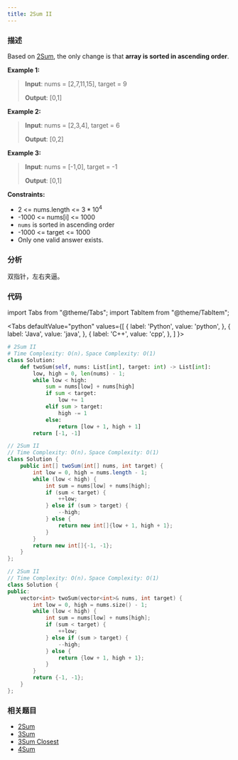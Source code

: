 ```yaml
---
title: 2Sum II
---
```


### 描述

Based on [2Sum](2sum.md), the only change is that **array is sorted in ascending order**.

**Example 1:**

> **Input**: nums = [2,7,11,15], target = 9
>
> **Output**: [0,1]

**Example 2:**

> **Input**: nums = [2,3,4], target = 6
>
> **Output**: [0,2]

**Example 3:**

> **Input**: nums = [-1,0], target = -1
>
> **Output**: [0,1]

**Constraints:**

- 2 <= nums.length <= $3 * 10^4$
- -1000 <= nums[i] <= 1000
- `nums` is sorted in ascending order
- -1000 <= target <= 1000
- Only one valid answer exists.

### 分析

双指针，左右夹逼。

### 代码

import Tabs from "@theme/Tabs";
import TabItem from "@theme/TabItem";

<Tabs
defaultValue="python"
values={[
{ label: 'Python', value: 'python', },
{ label: 'Java', value: 'java', },
{ label: 'C++', value: 'cpp', },
]
}>
<TabItem value="python">

```python
# 2Sum II
# Time Complexity: O(n)，Space Complexity: O(1)
class Solution:
    def twoSum(self, nums: List[int], target: int) -> List[int]:
        low, high = 0, len(nums) - 1;
        while low < high:
            sum = nums[low] + nums[high]
            if sum < target:
                low += 1
            elif sum > target:
                high -= 1
            else:
                return [low + 1, high + 1]
        return [-1, -1]
```

</TabItem>
<TabItem value="java">

```java
// 2Sum II
// Time Complexity: O(n)，Space Complexity: O(1)
class Solution {
    public int[] twoSum(int[] nums, int target) {
        int low = 0, high = nums.length - 1;
        while (low < high) {
            int sum = nums[low] + nums[high];
            if (sum < target) {
                ++low;
            } else if (sum > target) {
                --high;
            } else {
                return new int[]{low + 1, high + 1};
            }
        }
        return new int[]{-1, -1};
    }
};
```

</TabItem>
<TabItem value="cpp">

```cpp
// 2Sum II
// Time Complexity: O(n)，Space Complexity: O(1)
class Solution {
public:
    vector<int> twoSum(vector<int>& nums, int target) {
        int low = 0, high = nums.size() - 1;
        while (low < high) {
            int sum = nums[low] + nums[high];
            if (sum < target) {
                ++low;
            } else if (sum > target) {
                --high;
            } else {
                return {low + 1, high + 1};
            }
        }
        return {-1, -1};
    }
};
```

</TabItem>
</Tabs>

### 相关题目

- [2Sum](2sum.md)
- [3Sum](3sum.md)
- [3Sum Closest](3sum-closest.md)
- [4Sum](4sum.md)
